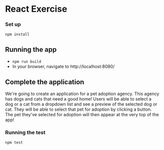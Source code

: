# React Exercise

### Set up

`npm install`

## Running the app

- `npm run build`
- In your browser, navigate to http://localhost:8080/

## Complete the application

We're going to create an application for a pet adoption agency.
This agency has dogs and cats that need a good home!
Users will be able to select a dog or a cat from a dropdown list and see a preview of the selected dog or cat.
They will be able to select that pet for adoption by clicking a button.
The pet they've selected for adoption will then appear at the very top of the app!

### Running the test

`npm test`
